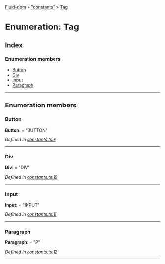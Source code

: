 [Fluid-dom](../README.md) > ["constants"](../modules/_constants_.md) > [Tag](../enums/_constants_.tag.md)

# Enumeration: Tag

## Index

### Enumeration members

* [Button](_constants_.tag.md#button)
* [Div](_constants_.tag.md#div)
* [Input](_constants_.tag.md#input)
* [Paragraph](_constants_.tag.md#paragraph)

---

## Enumeration members

<a id="button"></a>

###  Button

**Button**:  = "BUTTON"

*Defined in [constants.ts:9](https://github.com/WazzaMo/fluid-dom/blob/cb271c8/src/constants.ts#L9)*

___
<a id="div"></a>

###  Div

**Div**:  = "DIV"

*Defined in [constants.ts:10](https://github.com/WazzaMo/fluid-dom/blob/cb271c8/src/constants.ts#L10)*

___
<a id="input"></a>

###  Input

**Input**:  = "INPUT"

*Defined in [constants.ts:11](https://github.com/WazzaMo/fluid-dom/blob/cb271c8/src/constants.ts#L11)*

___
<a id="paragraph"></a>

###  Paragraph

**Paragraph**:  = "P"

*Defined in [constants.ts:12](https://github.com/WazzaMo/fluid-dom/blob/cb271c8/src/constants.ts#L12)*

___

